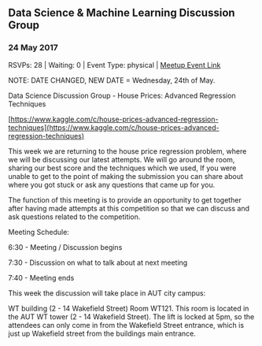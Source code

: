## Data Science & Machine Learning Discussion Group
### 24 May 2017
RSVPs: 28 | Waiting: 0 | Event Type: physical | [Meetup Event Link](https://www.meetup.com/Data-Science-Discussion-Auckland/events/238868269)

NOTE: DATE CHANGED, NEW DATE = Wednesday, 24th of May.

Data Science Discussion Group - House Prices: Advanced Regression Techniques

[https://www.kaggle.com/c/house-prices-advanced-regression-techniques](https://www.kaggle.com/c/house-prices-advanced-regression-techniques)

This week we are returning to the house price regression problem, where we will be discussing our latest attempts. We will go around the room, sharing our best score and the techniques which we used, If you were unable to get to the point of making the submission you can share about where you got stuck or ask any questions that came up for you.

The function of this meeting is to provide an opportunity to get together after having made attempts at this competition so that we can discuss and ask questions related to the competition.

Meeting Schedule:

6:30 - Meeting / Discussion begins

7:30 - Discussion on what to talk about at next meeting

7:40 - Meeting ends

This week the discussion will take place in AUT city campus:

WT building (2 - 14 Wakefield Street) Room WT121. This room is located in the AUT WT tower (2 - 14 Wakefield Street). The lift is locked at 5pm, so the attendees can only come in from the Wakefield Street entrance, which is just up Wakefield street from the buildings main entrance.
